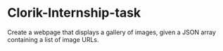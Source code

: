 # Clorik-Internship-task
Create a webpage that displays a gallery of images, given a JSON array containing a list of image URLs.
